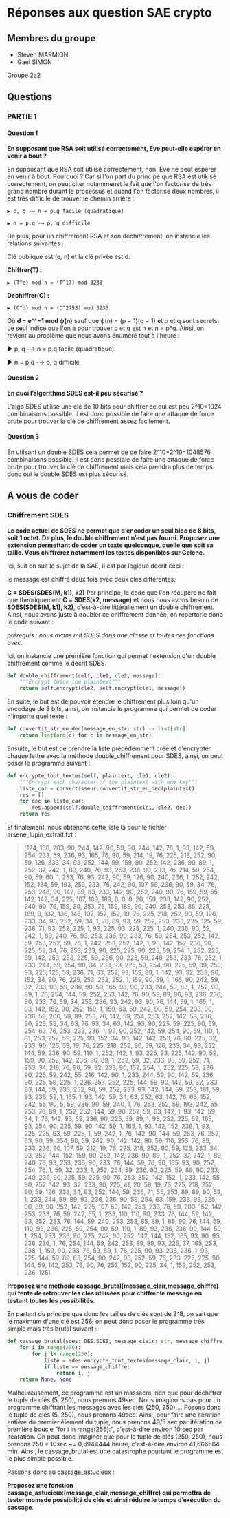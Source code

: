 # Réponses aux question SAE crypto

## Membres du groupe

- Steven MARMION
- Gael SIMON

Groupe 2a2

## Questions

### **PARTIE 1**

#### Question 1

**En supposant que RSA soit utilisé correctement, Eve peut-elle espérer en venir à bout ?**

En supposant que RSA soit utilisé correctement, non, Eve ne peut espérer en venir à bout. Pourquoi ?
Car si l'on part du principe que RSA est utikisé correctement, on peut citer notammenet le fait que l'on factorise de très grand nombre durant le processus et quand l'on factorise deux nombres, il est très difficile de trouver le chemin arrière :

```text
▶ p, q -→ n = p.q facile (quadratique)
```

```text
▶ n = p.q -→ p, q difficile
```

De plus, pour un chiffrement RSA et son déchiffrement, on instancie les relations suivantes :

Clé publique est (e, n) et la clé privée est d.

**Chiffrer(T) :**

```text
▶ (T^e) mod n = (T^17) mod 3233
```

**Dechiffrer(C) :**

```text
▶ (C^d) mod n = (C^2753) mod 3233
```

Où **d = e^^−1 mod ϕ(n)** sauf que ϕ(n) = (p − 1)(q − 1) et p et q sont secrets. Le seul indice que l'on a pour trouver p et q est n et n = p*q. Ainsi, on revient au problème que nous avons énuméré tout à l'heure :

▶ p, q -→ n = p.q facile (quadratique)

▶ n = p.q -→ p, q difficile

#### Question 2

**En quoi l’algorithme SDES est-il peu sécurisé ?**

L'algo SDES utilise une clé de 10 bits pour chiffrer ce qui est peu 2^10=1024 combinaisons possible. il est donc possible de faire une attaque de force brute pour trouver la clé de chiffrement assez facilement.

#### Question 3

En utilsant un double SDES cela permet de de faire 2^10*2^10=1048576 combinaisons possible. il est donc possible de faire une attaque de force brute pour trouver la clé de chiffrement mais cela prendra plus de temps donc oui le double SDES est plus sécurisé.

## A vous de coder

### Chiffrement SDES

**Le code actuel de SDES ne permet que d’encoder un seul bloc de 8 bits, soit 1 octet. De plus, le double chiffrement n’est pas fourni. Proposez une extension permettant de coder un texte quelconque, quelle que soit sa taille. Vous chiffrerez notamment les textes disponibles sur Celene.**

Ici, suit on suit le sujet de la SAE, il est par logique décrit ceci :

le message est chiffré deux fois avec deux clés différentes:

**C = SDES(SDES(M, k1), k2)**
Par principe, le code que l'on récupère ne fait que théoriquement **C = SDES(k2, message)** et nous nous avons besoin de **SDES(SDES(M, k1), k2)**, c'est-à-dire littérallement un double chiffrement. Ainsi, nous avons juste à doubler ce chiffrement donnée, on répertorie donc le code suivant :

*prérequis : nous avons mit SDES dans une classe et toutes ces fonctions avec*.

Ici, on instancie une première fonction qui permet l'extension d'un double chiffrement comme le décrit SDES.

```py
def double_chiffrement(self, cle1, cle2, message):
    """Encrypt twice the plaintext"""
    return self.encrypt(cle2, self.encrypt(cle1, message))
```

En suite, le but est de pouvoir étendre le chiffrement plus loin qu'un encodage de 8 bits, ainsi, on instancie le programme qui permet de coder n'importe quel texte :

```py
def convertit_str_en_dec(message_en_str: str) -> list[str]:
    return list(ord(c) for c in message_en_str)
```

Ensuite, le but est de prendre la liste précédemment crée et d'encrypter chaque lettre avec la méthode double_chiffrement pour SDES, ainsi, on peut poser le programme suivant :

```py
def encrypte_tout_textes(self, plaintext, cle1, cle2):
    """Encrypt each character of the plaintext with one key"""
    liste_car = convertisseur.convertit_str_en_dec(plaintext)
    res = []
    for dec in liste_car:
        res.append(self.double_chiffrement(cle1, cle2, dec))
    return res
```

Et finalement, nous obtenons cette liste là pour le fichier arsene_lupin_extrait.txt :

>[124, 180, 203, 90, 244, 142, 90, 59, 90, 244, 142, 76, 1, 93, 142, 59, 254, 233, 59, 236, 93, 165, 76, 90, 59, 214, 19, 76, 225, 218, 252, 90, 59, 126, 233, 34, 93, 252, 144, 59, 159, 90, 252, 142, 236, 90, 89, 1, 252, 37, 242, 1, 89, 240, 76, 93, 253, 236, 90, 233, 76, 214, 59, 254, 90, 59, 60, 1, 233, 76, 93, 242, 90, 59, 126, 90, 240, 236, 1, 252, 242, 152, 124, 59, 193, 253, 233, 76, 242, 90, 107, 59, 236, 90, 59, 34, 76, 253, 248, 90, 142, 59, 83, 233, 142, 90, 252, 240, 90, 76, 159, 59, 55, 142, 142, 34, 225, 107, 189, 189, 8, 8, 8, 20, 159, 233, 142, 90, 252, 240, 90, 76, 159, 20, 253, 76, 159, 189, 90, 240, 253, 253, 85, 225, 189, 9, 132, 136, 145, 102, 152, 152, 19, 76, 225, 218, 252, 90, 59, 126, 233, 34, 93, 252, 59, 34, 1, 76, 89, 93, 59, 252, 253, 233, 225, 125, 59, 236, 71, 93, 252, 225, 1, 93, 225, 93, 225, 225, 1, 240, 236, 90, 59, 242, 1, 89, 240, 76, 93, 253, 236, 90, 233, 76, 59, 254, 253, 252, 142, 59, 253, 252, 59, 76, 1, 242, 253, 252, 142, 1, 93, 142, 152, 236, 90, 225, 59, 34, 76, 253, 233, 90, 225, 225, 90, 225, 59, 254, 1, 252, 225, 59, 142, 253, 233, 225, 59, 236, 90, 225, 59, 248, 253, 233, 76, 252, 1, 233, 244, 59, 254, 90, 34, 233, 93, 225, 59, 254, 90, 225, 59, 89, 253, 93, 225, 125, 59, 236, 71, 63, 252, 93, 159, 89, 1, 142, 93, 32, 233, 90, 152, 34, 90, 76, 225, 253, 252, 252, 1, 159, 90, 59, 1, 165, 90, 242, 59, 32, 233, 93, 59, 236, 90, 59, 165, 93, 90, 233, 244, 59, 83, 1, 252, 93, 89, 1, 76, 254, 144, 59, 252, 253, 142, 76, 90, 59, 89, 90, 93, 236, 236, 90, 233, 76, 59, 34, 253, 236, 93, 242, 93, 90, 76, 144, 59, 1, 165, 1, 93, 142, 152, 90, 252, 159, 1, 159, 63, 59, 242, 90, 59, 254, 233, 90, 236, 59, 200, 59, 89, 253, 76, 142, 59, 254, 253, 252, 142, 59, 236, 90, 225, 59, 34, 63, 76, 93, 34, 63, 142, 93, 90, 225, 59, 225, 90, 59, 254, 63, 76, 253, 233, 236, 1, 93, 90, 252, 142, 59, 254, 90, 59, 110, 1, 81, 253, 252, 59, 225, 93, 152, 34, 93, 142, 142, 253, 76, 90, 225, 32, 233, 90, 125, 59, 19, 76, 225, 218, 252, 90, 59, 126, 233, 34, 93, 252, 144, 59, 236, 90, 59, 110, 1, 252, 142, 1, 93, 225, 93, 225, 142, 90, 59, 159, 90, 252, 142, 236, 90, 89, 1, 252, 59, 32, 233, 93, 59, 252, 71, 253, 34, 218, 76, 90, 59, 32, 233, 90, 152, 254, 1, 252, 225, 59, 236, 90, 225, 59, 242, 55, 216, 142, 90, 1, 233, 244, 59, 90, 142, 59, 236, 90, 225, 59, 225, 1, 236, 253, 252, 225, 144, 59, 90, 142, 59, 32, 233, 93, 144, 59, 233, 252, 90, 59, 252, 233, 93, 142, 144, 59, 253, 181, 59, 93, 236, 59, 1, 165, 1, 93, 142, 59, 34, 63, 252, 63, 142, 76, 63, 152, 242, 55, 90, 5, 59, 236, 90, 59, 240, 1, 76, 253, 252, 59, 193, 242, 55, 253, 76, 89, 1, 252, 252, 144, 59, 90, 252, 59, 63, 142, 1, 93, 142, 59, 34, 1, 76, 142, 93, 59, 236, 90, 225, 59, 89, 1, 93, 252, 225, 59, 165, 93, 254, 90, 225, 59, 90, 142, 59, 1, 165, 1, 93, 142, 152, 236, 1, 93, 225, 225, 63, 59, 225, 1, 59, 242, 1, 76, 142, 90, 144, 59, 253, 76, 252, 63, 90, 59, 254, 90, 59, 242, 90, 142, 142, 90, 59, 110, 253, 76, 89, 233, 236, 90, 107, 59, 212, 19, 76, 225, 218, 252, 90, 59, 126, 233, 34, 93, 252, 144, 152, 159, 90, 252, 142, 236, 90, 89, 1, 252, 37, 242, 1, 89, 240, 76, 93, 253, 236, 90, 233, 76, 144, 59, 76, 90, 165, 93, 90, 252, 254, 76, 1, 59, 32, 233, 1, 252, 254, 59, 236, 90, 225, 59, 89, 90, 233, 240, 236, 90, 225, 59, 225, 90, 76, 253, 252, 142, 152, 1, 233, 142, 55, 90, 252, 142, 93, 32, 233, 90, 225, 41, 20, 59, 19, 76, 225, 218, 252, 90, 59, 126, 233, 34, 93, 252, 144, 59, 236, 71, 55, 253, 89, 89, 90, 59, 1, 233, 244, 59, 89, 93, 236, 236, 90, 59, 254, 63, 159, 233, 93, 225, 90, 89, 90, 252, 142, 225, 107, 59, 142, 253, 233, 76, 59, 200, 152, 142, 253, 233, 76, 59, 242, 55, 1, 233, 110, 110, 90, 233, 76, 144, 59, 142, 63, 252, 253, 76, 144, 59, 240, 253, 253, 85, 89, 1, 85, 90, 76, 144, 59, 110, 93, 236, 225, 59, 254, 90, 59, 110, 1, 89, 93, 236, 236, 90, 144, 59, 1, 254, 253, 236, 90, 225, 242, 90, 252, 142, 144, 152, 165, 93, 90, 93, 236, 236, 1, 76, 254, 144, 59, 242, 253, 89, 89, 93, 225, 37, 165, 253, 238, 1, 159, 90, 233, 76, 59, 89, 1, 76, 225, 90, 93, 236, 236, 1, 93, 225, 144, 59, 89, 63, 254, 90, 242, 93, 252, 59, 76, 233, 225, 225, 90, 144, 59, 142, 253, 76, 90, 76, 253, 152, 90, 225, 34, 1, 159, 252, 253, 236, 125]

**Proposez une méthode cassage_brutal(message_clair,message_chiffre) qui tente de retrouver les clés utilisées pour chiffrer le message en testant toutes les possibilités.**

En partant du principe que donc les tailles de clés sont de 2^8, on sait que le maximum d'une clé est 256, on peut donc poser le programme très simple mais très brutal suivant :

```py
def cassage_brutal(sdes: DES.SDES, message_clair: str, message_chiffre: list[str]):
    for i in range(256):
        for j in range(256):
            liste = sdes.encrypte_tout_textes(message_clair, i, j)
            if liste == message_chiffre:
                return i, j
    return None, None
```

Malheureusement, ce programme est un massacre, rien que pour déchiffrer le tuple de clés (5, 250), nous prenons 49sec. Nous imaginons pas pour un programme chiffrant les messages avec les clés (250, 250) ... Posons donc le tuple de clés (5, 250), nous prenons 49sec. Ainsi, pour faire une itération entière du premier élement du tuple, nous prenons 49/5 sec par itération de première boucle "for i in range(256):", c'est-à-dire environ 10 sec par itéaration. On peut donc imaginer que pour le tuple de clés (250, 250), nous prenons 250 * 10sec ~= 0,6944444 heure, c'est-à-dire environ 41,666664 min. Ainsi, le cassage_brutal est une catastrophe pourtant le programme est le plus simple possible.

Passons donc au cassage_astucieux :

**Proposez une fonction cassage_astucieux(message_clair,message_chiffre) qui permettra de tester moinsde possibilité de clés et ainsi réduire le temps d’exécution du cassage**.
